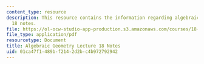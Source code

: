 ```yaml
---
content_type: resource
description: This resource contains the information regarding algebraic geometry lecture
  18 notes.
file: https://ol-ocw-studio-app-production.s3.amazonaws.com/courses/18-725-algebraic-geometry-fall-2015/01ca47f1489bf2142d2bc4b972792942_MIT18_725F15_lec18.pdf
file_type: application/pdf
resourcetype: Document
title: Algebraic Geometry Lecture 18 Notes
uid: 01ca47f1-489b-f214-2d2b-c4b972792942
---
```

